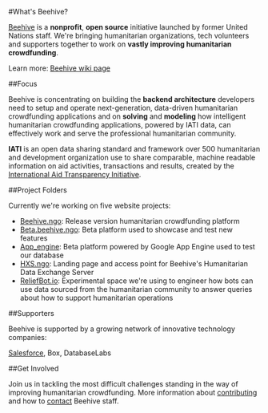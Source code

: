#What's Beehive?

[Beehive](http://beehive.ngo) is a **nonprofit**, **open source** initiative launched by former United Nations staff. We're bringing humanitarian organizations, tech volunteers and supporters together to work on **vastly improving humanitarian crowdfunding**.

Learn more: [Beehive wiki page](https://github.com/BeehiveNGO/Beehive/wiki/Beehive-Initiative)

##Focus

Beehive is concentrating on building the **backend architecture** developers need to setup and operate next-generation, data-driven humanitarian crowdfunding applications and on **solving** and **modeling** how intelligent humanitarian crowdfunding applications, powered by IATI data, can effectively work and serve the professional humanitarian community.

**IATI** is an open data sharing standard and framework over 500 humanitarian and development organization use to share comparable, machine readable information on aid activities, transactions and results, created by the [International Aid Transparency Initiative](http://iatistandard.org).

##Project Folders

Currently we're working on five website projects:

- [Beehive.ngo](): Release version humanitarian crowdfunding platform
- [Beta.beehive.ngo](): Beta platform used to showcase and test new features 
- [App_engine](): Beta platform powered by Google App Engine used to test our database
- [HXS.ngo](): Landing page and access point for Beehive's Humanitarian Data Exchange Server
- [ReliefBot.io](): Experimental space we're using to engineer how bots can use data sourced from the humanitarian community to answer queries about how to support humanitarian operations

##Supporters

Beehive is supported by a growing network of innovative technology companies:

[Salesforce](), Box, DatabaseLabs


##Get Involved

Join us in tackling the most difficult challenges standing in the way of improving humanitarian crowdfunding. More information about [contributing]() and how to [contact]() Beehive staff.
